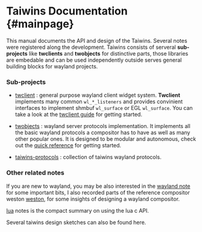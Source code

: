 # Taiwins Documentation				{#mainpage}

This manual documents the API and design of the Taiwins. Several notes were
registered along the development. Taiwins consists of serveral **sub-projects**
like **twclients** and **twobjects** for distinctive parts, those libraries are
embedable and can be used independently outside serves general building blocks
for wayland projects.

### Sub-projects

- [twclient](https://github.com/taiwins/twclient) : general purpose wayland
  client widget system. **Twclient** implements many common
  `wl_*_listeners` and provides convinient interfaces to implement shmbuf
  `wl_surface` or EGL `wl_surface`. You can take a look at the [twclient
  guide](api.md) for getting started.

- [twobjects](https://github.com/taiwins/twobjects) : wayland server protocols
  implementation. It implements all the basic wayland protocols a compositor has
  to have as well as many other popular ones. It is designed to be modular and
  autonomous, check out the [quick reference](twobjects.md) for getting started.

- [taiwins-protocols](https://github.com/taiwins/taiwins-protocols) : collection
  of taiwins wayland protocols.

### Other related notes

If you are new to wayland, you may be also interested in the [wayland note](wayland.md)
for some important bits, I also recorded parts of the reference compositor
weston [weston](https://gitlab.freedesktop.org/wayland/weston), for some
insights of designing a wayland compositor.

[lua](lua.md) notes is the compact summary on using the lua c API.

Several taiwins design sketches can also be found here.
